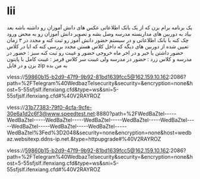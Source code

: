 

# Iii

یک برنامه برام بزن که از یک بانک اطلاعاتی عکس های دانش آموزان رو داشته باشه
بعد بیاد به دوربین های مداربسته مدرسه وصل بشه و تصویر دانش آموزان رو به محض ورود چک کنه با بانک اطلاعاتی و در سیستم حضور دانش آموز رو ثبت کنه و مجدد در ۳ زمان تعیین شده از دوربین های دیگه که داخل کلاس هستن مجدد بررسی کنه که ایا در کلاس حضور داشتن یا خیر و در اخر ماه خروجی حضور و غیبت رو ثبت کنه
سبز : حضور در مدرسه و کلاس زرد : حضور در مدرسه ولی غیبت سر کلاس قرمز : غیبت کامل
با پایتون بزن و در فایل zip به من بده





vless://59860b15-b2d9-47f9-9b92-81bd1639fcc5@162.159.10.162:2086?path=%2FTelegram%40WedbazTelsecurity&security=&encryption=none&host=5-55sfjslf.ifenxiang.cfd&type=ws&sni=5-55sfjslf.ifenxiang.cfd#%40V2RAYROZ


vless://31b77383-79f0-4cfa-9cfe-30e6a1d2c6f3@www.speedtest.net:8880?path=%2FWedBaZtel-----WedBaZtel-----WedBaZtel-----WedBaZtel-----WedBaZtel-----WedBaZtel-----WedBaZtel-----WedBaZtel-----WedBaZtel-----WedBaZtel%3Fed%3D2048&security=none&encryption=none&host=wedbaz.websitexp.ddns-ip.net.&type=httpupgrade#%40V2RAYROZ


vless://59860b15-b2d9-47f9-9b92-81bd1639fcc5@162.159.10.162:2086?path=%2FTelegram%40WedbazTelsecurity&security=&encryption=none&host=5-55sfjslf.ifenxiang.cfd&type=ws&sni=5-55sfjslf.ifenxiang.cfd#%40V2RAYROZ
